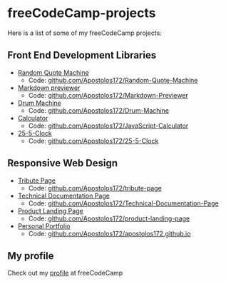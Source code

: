 # freeCodeCamp-projects

Here is a list of some of my freeCodeCamp projects:

## Front End Development Libraries

- [Random Quote Machine](https://apostolos172.github.io/Random-Quote-Machine/)
  - Code: [github.com/Apostolos172/Random-Quote-Machine](https://github.com/Apostolos172/Random-Quote-Machine/tree/master)
- [Markdown previewer](https://markdown-previewer-apostolos172.vercel.app/)
  - Code: [github.com/Apostolos172/Markdown-Previewer](https://github.com/Apostolos172/Markdown-Previewer)
- [Drum Machine](https://drum-machine-apostolos172.vercel.app/)
  - Code: [github.com/Apostolos172/Drum-Machine](https://github.com/Apostolos172/Drum-Machine)
- [Calculator](https://apostolos172.github.io/JavaScript-Calculator/)
  - Code: [github.com/Apostolos172/JavaScript-Calculator](https://github.com/Apostolos172/JavaScript-Calculator)
- [25-5-Clock](https://apostolos172.github.io/25-5-Clock/)
  - Code: [github.com/Apostolos172/25-5-Clock](https://github.com/Apostolos172/25-5-Clock)
  
## Responsive Web Design

- [Tribute Page](https://apostolos172.github.io/tribute-page/)
  - Code: [github.com/Apostolos172/tribute-page](https://github.com/Apostolos172/tribute-page)
- [Technical Documentation Page](https://apostolos172.github.io/Technical-Documentation-Page/)
  - Code: [github.com/Apostolos172/Technical-Documentation-Page](https://github.com/Apostolos172/Technical-Documentation-Page)
- [Product Landing Page](https://apostolos172.github.io/product-landing-page/)
  - Code: [github.com/Apostolos172/product-landing-page](https://github.com/Apostolos172/product-landing-page)
- [Personal Portfolio](https://apostolos172.github.io/)
  - Code: [github.com/Apostolos172/apostolos172.github.io](https://github.com/Apostolos172/apostolos172.github.io)

## My profile

Check out my [profile](https://www.freecodecamp.org/apostolos172) at freeCodeCamp
